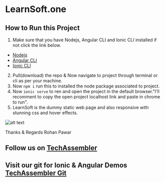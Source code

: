 ﻿# LearnSoft.one

## How to Run this Project
1. Make sure that you have Nodejs, Angular CLI and Ionic CLI installed if not click the link below.
* [Nodejs](https://nodejs.org/en/)
* [Angular CLI](https://cli.angular.io/)
* [Ionic CLI](https://ionicframework.com/docs/intro/cli)
   
2. Pull(download) the repo & Now navigate to project through terminal or cli as per your machine.
3. Now `npm i` run this to installed the node package associated to project.
4. Now `ionic serve` to ren and open the project in the default browser."I'll recomment to copy the open project localhost link and paste in chrome to run".
5. LearnSoft is the dummy static web page and also responsive with stunning css and hover effects.

![alt text](https://github.com/[rohanpawar330]/[LearnSoft.one]/blob/[master]/image--000.jpg?raw=true)

Thanks & Regards
Rohan Pawar

## Follow us on [TechAssembler](https://www.youtube.com/c/techassembler)
## Visit our git for Ionic & Angular Demos [TechAssembler Git](https://github.com/techassembler/Ionic-5-Angular)
